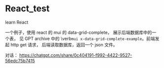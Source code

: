 # React_test
 learn React

一个例子，使用 react 的 mui 的 data-grid-complete， 展示后端数据库中的一个表， 见 GPT archive 中的 \verb`mui x-data-grid-complete-example`。前端发起 http get 请求， 后端读取数据库，返回一个 json 文件。

对话： https://chatgpt.com/share/0c404191-f992-4422-9527-56edc75b7415
